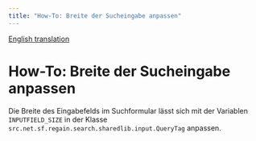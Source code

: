 ```yaml
---
title: "How-To: Breite der Sucheingabe anpassen"
---
```


[English translation](/en/howto/layout/)

How-To: Breite der Sucheingabe anpassen
=======================================

Die Breite des Eingabefelds im Suchformular lässt sich mit der Variablen `INPUTFIELD_SIZE` in der Klasse `src.net.sf.regain.search.sharedlib.input.QueryTag` anpassen.
